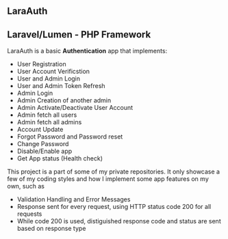 ## LaraAuth
## Laravel/Lumen  - PHP Framework

LaraAuth is a basic **Authentication** app that implements:
- User Registration
- User Account Verificstion
- User and Admin Login
- User and Admin Token Refresh
- Admin Login
- Admin Creation of another admin
- Admin Activate/Deactivate User Account
- Admin fetch all users
- Admin fetch all admins
- Account Update
- Forgot Password and Password reset 
- Change Password
- Disable/Enable app
- Get App status (Health check)


This project is a part of some of my private repositories. It only showcase a few of my coding styles and how I implement some app features on my own, such as
- Validation Handling and Error Messages
- Response sent for every request, using HTTP status code 200 for all requests
- While code 200 is used, distiguished response code and status are sent based on response type 
